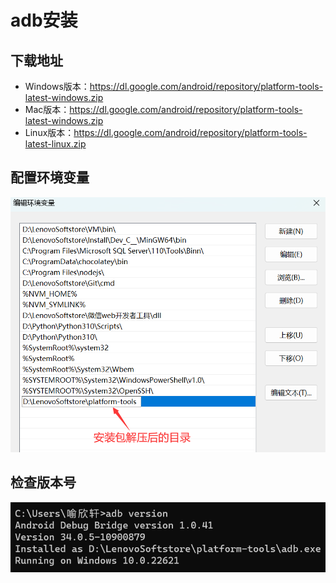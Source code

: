 # adb安装

## 下载地址

- Windows版本：https://dl.google.com/android/repository/platform-tools-latest-windows.zip
- Mac版本：https://dl.google.com/android/repository/platform-tools-latest-windows.zip
- Linux版本：https://dl.google.com/android/repository/platform-tools-latest-linux.zip

## 配置环境变量

<img src="img/1.adb安装/image-20231031204815424.png" alt="image-20231031204815424" style="zoom:67%;" />

## 检查版本号

<img src="img/1.adb安装/image-20231031204904224.png" alt="image-20231031204904224" style="zoom:67%;" />